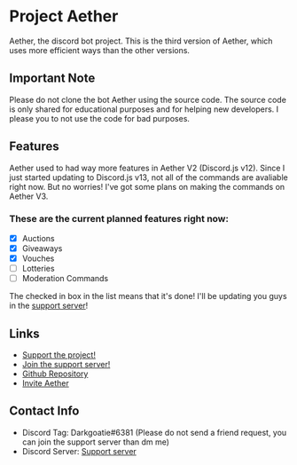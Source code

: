 # Project Aether
Aether, the discord bot project. This is the third version of Aether, which uses more efficient ways than the other versions.

## Important Note
Please do not clone the bot Aether using the source code. The source code is only shared for educational purposes and for helping new developers. I please you to not use the code for bad purposes.

## Features
Aether used to had way more features in Aether V2 (Discord.js v12). Since I just started updating to Discord.js v13, not all of the commands are avaliable right now. But no worries! I've got some plans on making the commands on Aether V3.

### These are the current planned features right now: 
- [x] Auctions
- [x] Giveaways
- [x] Vouches
- [ ] Lotteries
- [ ] Moderation Commands

The checked in box in the list means that it's done! I'll be updating you guys in the [support server](https://discord.com/invite/Dn3VJmP3Ba)!

## Links 
- [Support the project!](https://aether.vercel.app/donate)
- [Join the support server!](https://aether.vercel.app/support)
- [Github Repository](https://github.com/darkgoatie/Aether-3)
- [Invite Aether](https://aether.vercel.app/invite)

## Contact Info
- Discord Tag: Darkgoatie#6381 (Please do not send a friend request, you can join the support server than dm me)
- Discord Server: [Support server](https://aether.vercel.app/support)
